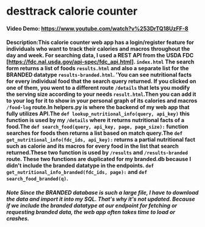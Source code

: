 # desttrack calorie counter
#### Video Demo:  https://www.youtube.com/watch?v%253DrTQ18UzFF-8
#### Description:This calorie counter web app has a login/register feature for individuals who want to track their calories and macros throughout the day and week. For searching data, I used a REST API from the USDA FDC [https://fdc.nal.usda.gov/api-spec/fdc_api.html]. `index.html` The search form returns a list of foods `results.html` and also a separate list for the BRANDED datatype `results-branded.html`. 'You can see nutritional facts for every individual food that the search query returned. If you clicked on one of them, you went to a different route `/details` that lets you modify the serving size according to your needs `result.html`.Then you can add it to your log for it to show in your personal graph of its calories and macros `/food-log` route.In helpers.py is where the backend of my web app that fully utilizes API.The `def lookup_nutritional_info(query, api_key)` this function is used by my `/details` where it returns nutritional facts of a food.The `def search_food(query, api_key, page, page_size):` function searches for foods then returns a list based on match query.The `def get_nutritional_info(fdc_ids, api_key):` returns a partial nutritional fact such as calorie and its macros for every food in the list that search returned.These two function is used by `/results` and `/results-branded` route. These two functions are duplicated for my branded.db because I didn't include the branded datatype in the endpoints. `def get_nutritional_info_branded(fdc_ids, page):` and `def search_food_branded(q)`.

##### Note Since the BRANDED database is such a large file, I have to download the data and import it into my SQL. That's why it's not updated. Because if we include the branded datatype at our endpoint for fetching or requesting branded data, the web app often takes time to load or crashes.













